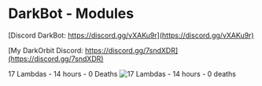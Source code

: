 # DarkBot - Modules

[Discord DarkBot: https://discord.gg/vXAKu9r](https://discord.gg/vXAKu9r)

[My DarkOrbit Discord: https://discord.gg/7sndXDR](https://discord.gg/7sndXDR)

17 Lambdas - 14 hours - 0 Deaths
![17 Lambdas - 14 hours - 0 deaths](http://oi64.tinypic.com/keccnm.jpg)
